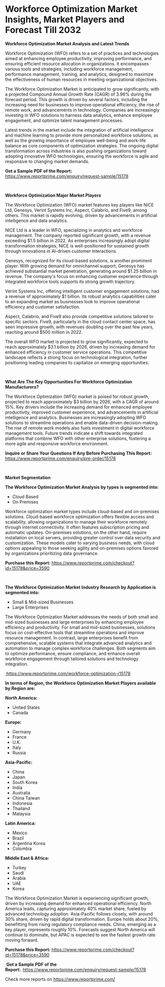 <p><h1>Workforce Optimization Market Insights, Market Players and Forecast Till 2032</h1></p><p><strong>Workforce Optimization Market Analysis and Latest Trends</strong></p>
<p><p>Workforce Optimization (WFO) refers to a set of practices and technologies aimed at enhancing employee productivity, improving performance, and ensuring efficient resource allocation in organizations. It encompasses various tools and strategies, including workforce management, performance management, training, and analytics, designed to maximize the effectiveness of human resources in meeting organizational objectives.</p><p>The Workforce Optimization Market is anticipated to grow significantly, with a projected Compound Annual Growth Rate (CAGR) of 3.96% during the forecast period. This growth is driven by several factors, including the increasing need for businesses to improve operational efficiency, the rise of remote work, and advancements in technology. Companies are increasingly investing in WFO solutions to harness data analytics, enhance employee engagement, and optimize talent management processes.</p><p>Latest trends in the market include the integration of artificial intelligence and machine learning to provide more personalized workforce solutions, as well as the growing importance of employee well-being and work-life balance as core components of optimization strategies. The ongoing digital transformation across industries is also pushing organizations toward adopting innovative WFO technologies, ensuring the workforce is agile and responsive to changing market demands.</p></p>
<p><strong>Get a Sample PDF of the Report:&nbsp;</strong> <a href="https://www.reportprime.com/enquiry/request-sample/15178?utm_campaign=2452&utm_medium=2&utm_source=Github&utm_content=ia&utm_term=20032025&utm_id=workforce-optimization">https://www.reportprime.com/enquiry/request-sample/15178</a></p>
<p>&nbsp;</p>
<p><strong>Workforce Optimization Major Market Players</strong></p>
<p><p>The Workforce Optimization (WFO) market features key players like NICE Ltd, Genesys, Verint Systems Inc, Aspect, Calabrio, and Five9, among others. This market is rapidly evolving, driven by advancements in artificial intelligence and data analytics.</p><p>NICE Ltd is a leader in WFO, specializing in analytics and workforce management. The company reported significant growth, with a revenue exceeding $1.5 billion in 2022. As enterprises increasingly adopt digital transformation strategies, NICE is well-positioned for sustained growth through innovations in AI-driven customer interactions.</p><p>Genesys, recognized for its cloud-based solutions, is another prominent player. With growing demand for omnichannel support, Genesys has achieved substantial market penetration, generating around $1.25 billion in revenue. The company's focus on enhancing customer experience through integrated workforce tools supports its strong growth trajectory.</p><p>Verint Systems Inc, offering intelligent customer engagement solutions, had a revenue of approximately $1 billion. Its robust analytics capabilities cater to an expanding market as businesses look to improve operational efficiency and customer satisfaction.</p><p>Aspect, Calabrio, and Five9 also provide competitive solutions tailored to specific sectors. Five9, particularly in the cloud contact center space, has seen impressive growth, with revenues doubling over the past few years, reaching around $500 million in 2022.</p><p>The overall WFO market is projected to grow significantly, expected to reach approximately $3.1 billion by 2026, driven by increasing demand for enhanced efficiency in customer service operations. This competitive landscape reflects a strong focus on technological integration, further positioning leading companies to capitalize on emerging opportunities.</p></p>
<p>&nbsp;</p>
<p><strong>What Are The Key Opportunities For Workforce Optimization Manufacturers?</strong></p>
<p><p>The Workforce Optimization (WFO) market is poised for robust growth, projected to reach approximately $3 billion by 2026, with a CAGR of around 15%. Key drivers include the increasing demand for enhanced employee productivity, improved customer experience, and advancements in artificial intelligence and analytics. Businesses are increasingly adopting WFO solutions to streamline operations and enable data-driven decision-making. The rise of remote work models also fuels investment in digital workforce management tools. Future trends indicate a shift towards integrated platforms that combine WFO with other enterprise solutions, fostering a more agile and responsive workforce environment.</p></p>
<p><strong>Inquire or Share Your Questions If Any Before Purchasing This Report:</strong> <a href="https://www.reportprime.com/enquiry/pre-order/15178?utm_campaign=2452&utm_medium=2&utm_source=Github&utm_content=ia&utm_term=20032025&utm_id=workforce-optimization">https://www.reportprime.com/enquiry/pre-order/15178</a></p>
<p>&nbsp;</p>
<p><strong>Market Segmentation</strong></p>
<p><strong>The Workforce Optimization Market Analysis by types is segmented into:</strong></p>
<p><ul><li>Cloud Based</li><li>On Premises</li></ul></p>
<p><p>Workforce optimization market types include cloud-based and on-premises solutions. Cloud-based workforce optimization offers flexible access and scalability, allowing organizations to manage their workforce remotely through internet connectivity. It often features subscription pricing and automatic updates. On-premises solutions, on the other hand, require installation on local servers, providing greater control over data security and customization. These models cater to varying business needs, with cloud options appealing to those seeking agility and on-premises options favored by organizations prioritizing data governance.</p></p>
<p><strong>Purchase this Report:&nbsp;</strong><a href="https://www.reportprime.com/checkout?id=15178&price=3590&utm_campaign=2452&utm_medium=2&utm_source=Github&utm_content=ia&utm_term=20032025&utm_id=workforce-optimization">https://www.reportprime.com/checkout?id=15178&price=3590</a></p>
<p>&nbsp;</p>
<p><strong>The Workforce Optimization Market Industry Research by Application is segmented into:</strong></p>
<p><ul><li>Small & Mid-sized Businesses</li><li>Large Enterprises</li></ul></p>
<p><p>The Workforce Optimization Market addresses the needs of both small and mid-sized businesses and large enterprises by enhancing employee efficiency and productivity. For small and mid-sized businesses, solutions focus on cost-effective tools that streamline operations and improve resource management. In contrast, large enterprises benefit from comprehensive, scalable systems that integrate advanced analytics and automation to manage complex workforce challenges. Both segments aim to optimize performance, ensure compliance, and enhance overall workforce engagement through tailored solutions and technology integration.</p></p>
<p><a href="https://www.reportprime.com/workforce-optimization-r15178?utm_campaign=2452&utm_medium=2&utm_source=Github&utm_content=ia&utm_term=20032025&utm_id=workforce-optimization">&nbsp;https://www.reportprime.com/workforce-optimization-r15178</a></p>
<p><strong>In terms of Region, the Workforce Optimization Market Players available by Region are:</strong></p>
<p>
    <p> <strong> North America: </strong>
        <ul>
            <li>United States</li>
            <li>Canada</li>
        </ul>
        </p> 
    <p> <strong> Europe: </strong>
        <ul>
            <li>Germany</li>
            <li>France</li>
            <li>U.K.</li>
            <li>Italy</li>
            <li>Russia</li>
        </ul>
        </p> 
    <p> <strong> Asia-Pacific: </strong>
        <ul>
            <li>China</li>
            <li>Japan</li>
            <li>South Korea</li>
            <li>India</li>
            <li>Australia</li>
            <li>China Taiwan</li>
            <li>Indonesia</li>
            <li>Thailand</li>
            <li>Malaysia</li>
        </ul>
        </p> 
    <p> <strong> Latin America: </strong>
        <ul>
            <li>Mexico</li>
            <li>Brazil</li>
            <li>Argentina Korea</li>
            <li>Colombia</li>
        </ul>
        </p> 
    <p> <strong> Middle East & Africa: </strong>
        <ul>
            <li>Turkey</li>
            <li>Saudi</li>
            <li>Arabia</li>
            <li>UAE</li>
            <li>Korea</li>
        </ul>
    </p>
    </p>
<p><p>The Workforce Optimization Market is experiencing significant growth, driven by increasing demand for enhanced operational efficiency. North America leads, capturing approximately 40% market share, fueled by advanced technology adoption. Asia-Pacific follows closely, with around 30% share, driven by rapid digital transformation. Europe holds about 20%, benefitting from rising regulatory compliance needs. China, emerging as a key player, represents roughly 10%. Forecasts suggest North America will continue to dominate, but APAC is expected to see the fastest growth rate moving forward.</p></p>
<p><strong>Purchase this Report: </strong><a href="https://www.reportprime.com/checkout?id=15178&price=3590&utm_campaign=2452&utm_medium=2&utm_source=Github&utm_content=ia&utm_term=20032025&utm_id=workforce-optimization">https://www.reportprime.com/checkout?id=15178&price=3590</a></p>
<p>&nbsp;<strong>Get a Sample PDF of the Report:&nbsp;&nbsp;</strong><a href="https://www.reportprime.com/enquiry/request-sample/15178?utm_campaign=2452&utm_medium=2&utm_source=Github&utm_content=ia&utm_term=20032025&utm_id=workforce-optimization">https://www.reportprime.com/enquiry/request-sample/15178</a></p>
<p><strong></strong></p>
<p>Check more reports on <a href="https://www.reportprime.com/?utm_campaign=2452&utm_medium=2&utm_source=Github&utm_content=ia&utm_term=20032025&utm_id=workforce-optimization">https://www.reportprime.com/</a></p>